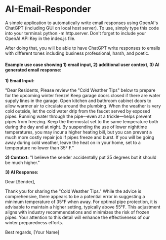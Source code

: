 # AI-Email-Responder
A simple application to automatically write email responses using OpenAI's ChatGPT (including GUI on local host server). To use, simply type this code into your terminal: python -m http.server. Don't forget to include your OpenAI API Key in the index.js file. 

After doing that, you will be able to have ChatGPT write responses to emails with different tones including business professional, harsh, and poetic. 


#### Example use case showing 1) email input, 2) additional user context, 3) AI generated email response:

**1) Email Input:** 

"Dear Residents, 
Please review the "Cold Weather Tips" below to prepare for the upcoming winter freeze! 
Keep garage doors closed if there are water supply lines in the garage. Open kitchen and bathroom cabinet doors to allow warmer air to circulate around the plumbing. When the weather is very cold outside, let the cold water drip from the faucet served by exposed pipes. Running water through the pipe--even at a trickle—helps prevent pipes from freezing. Keep the thermostat set to the same temperature both during the day and at night. By suspending the use of lower nighttime temperatures, you may incur a higher heating bill, but you can prevent a much more costly repair job if pipes freeze and burst. If you will be going away during cold weather, leave the heat on in your home, set to a temperature no lower than 35° F."

**2) Context:** "I believe the sender accidentally put 35 degrees but it should be much higher."

**3) AI Response:**

Dear [Sender],

Thank you for sharing the "Cold Weather Tips." While the advice is comprehensive, there appears to be a potential error in suggesting a minimum temperature of 35°F when away. For optimal pipe protection, it is advisable to maintain a higher setting, typically above 55°F. This adjustment aligns with industry recommendations and minimizes the risk of frozen pipes. Your attention to this detail will enhance the effectiveness of our winter preparedness efforts.

Best regards,
[Your Name]
